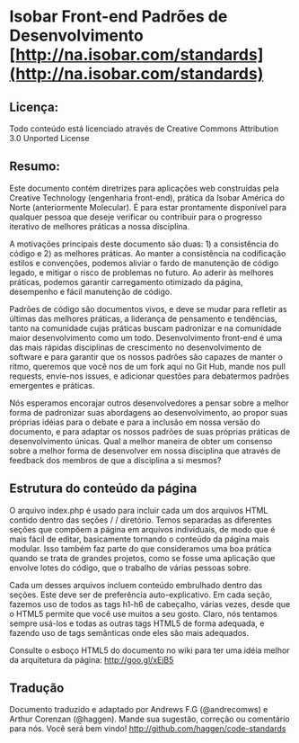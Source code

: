 #  Isobar Front-end Padrões de Desenvolvimento [http://na.isobar.com/standards](http://na.isobar.com/standards)

## Licença:

Todo conteúdo está licenciado através de Creative Commons Attribution 3.0 Unported License

## Resumo:

Este documento contém diretrizes para aplicações web construídas pela Creative Technology (engenharia front-end), prática da Isobar América do Norte (anteriormente Molecular). É para estar prontamente disponível para qualquer pessoa que deseje verificar ou contribuir para o progresso iterativo de melhores práticas a nossa disciplina.

A motivações principais deste documento são duas: 1) a consistência do código e 2) as melhores práticas. Ao manter a consistência na codificação estilos e convenções, podemos aliviar o fardo de manutenção de código legado, e mitigar o risco de problemas no futuro. Ao aderir às melhores práticas, podemos garantir carregamento otimizado da página, desempenho e fácil manutenção de código.

Padrões de código são documentos vivos, e deve se mudar para refletir as últimas das melhores práticas, a liderança de pensamento e tendências, tanto na comunidade cujas práticas buscam padronizar e na comunidade maior desenvolvimento como um todo. Desenvolvimento front-end é uma das mais rápidas disciplinas de crescimento no desenvolvimento de software e para garantir que os nossos padrões são capazes de manter o ritmo, queremos que você nos de um fork aqui no Git Hub, mande nos pull requests, envie-nos issues, e adicionar questões para debatermos padrões emergentes e práticas.

Nós esperamos encorajar outros desenvolvedores a pensar sobre a melhor forma de padronizar suas abordagens ao desenvolvimento, ao propor suas próprias idéias para o debate e para a inclusão em nossa versão do documento, e para adaptar os nossos padrões de suas próprias práticas de desenvolvimento únicas. Qual a melhor maneira de obter um consenso sobre a melhor forma de desenvolver em nossa disciplina que através de feedback dos membros de que a disciplina a si mesmos?

## Estrutura do conteúdo da página

O arquivo index.php é usado para incluir cada um dos arquivos HTML contido dentro das seções / / diretório. Temos separadas as diferentes seções que compõem a página em arquivos individuais, de modo que é mais fácil de editar, basicamente tornando o conteúdo da página mais modular. Isso também faz parte do que consideramos uma boa prática quando se trata de grandes projetos, como se fosse uma aplicação que envolve lotes do código, que o trabalho de várias pessoas sobre.

Cada um desses arquivos incluem conteúdo embrulhado dentro das seções. Este deve ser de preferência auto-explicativo. Em cada seção, fazemos uso de todos as tags h1-h6 de cabeçalho, várias vezes, desde que o HTML5 permite que você use muitos a seu gosto. Claro, nós tentamos sempre usá-los e todas as outras tags HTML5 de forma adequada, e fazendo uso de tags semânticas onde eles são mais adequados.

Consulte o esboço HTML5 do documento no wiki para ter uma idéia melhor da arquitetura da página: http://goo.gl/xEjB5

## Tradução

Documento traduzido e adaptado por Andrews F.G (@andrecomws) e Arthur Corenzan (@haggen).
Mande sua sugestão, correção ou comentário para nós. Você será bem vindo!
http://github.com/haggen/code-standards